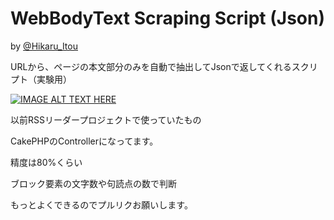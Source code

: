 # WebBodyText Scraping Script (Json)

by [@Hikaru_Itou](https://twitter.com/Hikaru_Itou)

URLから、ページの本文部分のみを自動で抽出してJsonで返してくれるスクリプト（実験用）

[![IMAGE ALT TEXT HERE](http://img.youtube.com/vi/eoghl0BfPok/0.jpg)](http://www.youtube.com/watch?v=eoghl0BfPok)


以前RSSリーダープロジェクトで使っていたもの

CakePHPのControllerになってます。

精度は80%くらい

ブロック要素の文字数や句読点の数で判断

もっとよくできるのでプルリクお願いします。